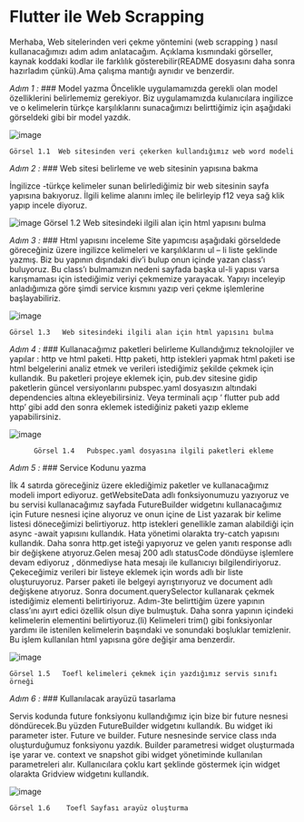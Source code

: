 # Flutter ile Web Scrapping

Merhaba, Web sitelerinden veri çekme yöntemini (web scrapping ) nasıl kullanacağımızı adım adım anlatacağım. Açıklama kısmındaki görseller, kaynak koddaki kodlar ile farklılık gösterebilir(README dosyasını daha sonra hazırladım çünkü).Ama çalışma mantığı aynıdır ve benzerdir.

*Adım 1 :*  ### Model yazma
Öncelikle uygulamamızda gerekli olan model özelliklerini belirlememiz gerekiyor. Biz uygulamamızda kulanıcılara ingilizce ve o kelimelerin türkçe karşılıklarını sunacağımızı belirttiğimiz için aşağıdaki görseldeki gibi bir model yazdık.

![image](https://github.com/oguzdgd/Web-Scraping-Flutter/assets/109076888/299f6f13-adef-4193-8f94-a0a53a33ce08)

 	Görsel 1.1  Web sitesinden veri çekerken kullandığımız web word modeli 


*Adım 2 :*  ### Web sitesi belirleme ve web sitesinin yapısına bakma

İngilizce -türkçe kelimeler sunan belirlediğimiz bir web sitesinin sayfa yapısına bakıyoruz. İlgili kelime alanını imleç ile belirleyip f12 veya sağ klik yapıp incele diyoruz.

![image](https://github.com/oguzdgd/Web-Scraping-Flutter/assets/109076888/1114fc3b-3a18-412c-b25e-f0bc363d5b36)
 	Görsel 1.2   Web sitesindeki ilgili alan için html yapısını bulma

*Adım 3 :* ### Html yapısını inceleme
Site yapımcısı aşağıdaki görseldede göreceğiniz üzere ingilizce kelimeleri ve karşılıklarını ul – li  liste şeklinde yazmış. Biz bu yapının dışındaki div’i bulup  onun içinde yazan class’ı buluyoruz. Bu class’ı bulmamızın nedeni sayfada başka ul-li yapısı varsa karışmaması için istediğimiz veriyi çekmemize yarayacak. Yapıyı inceleyip anladığımıza göre şimdi service kısmını yazıp veri çekme işlemlerine başlayabiliriz.

 ![image](https://github.com/oguzdgd/Web-Scraping-Flutter/assets/109076888/01b1f689-d7d2-4446-8b50-db5f4c93ea7f)

 	Görsel 1.3   Web sitesindeki ilgili alan için html yapısını bulma

*Adım 4 :* ### Kullanacağımız paketleri belirleme
Kullandığımız teknolojiler ve yapılar : http ve html paketi. Http paketi, http istekleri yapmak html paketi ise html belgelerini analiz etmek ve verileri istediğimiz şekilde çekmek için kullandık. Bu paketleri projeye eklemek için, pub.dev sitesine gidip paketlerin güncel versiyonlarını pubspec.yaml dosyasızın altındaki dependencies altına ekleyebilirsiniz. Veya terminali açıp  ‘ flutter pub add http’ gibi add den sonra eklemek istediğiniz paketi yazıp ekleme yapabilirsiniz. 

![image](https://github.com/oguzdgd/Web-Scraping-Flutter/assets/109076888/e4c5959f-5dbd-4ea0-b5fe-230f5d3961a2)

	      Görsel 1.4   Pubspec.yaml dosyasına ilgili paketleri ekleme


*Adım 5 :* ### Service Kodunu yazma

İlk 4 satırda göreceğiniz üzere eklediğimiz paketler ve kullanacağımız modeli import ediyoruz. 
getWebsiteData adlı fonksiyonumuzu yazıyoruz ve bu servisi kullanacağımız sayfada FutureBuilder widgetını kullanacağımız için Future nesnesi içine alıyoruz ve onun içine de List<Word> yazarak bir kelime listesi döneceğimizi belirtiyoruz.
http istekleri genellikle zaman alabildiği için async -await yapısını kullandık. Hata yönetimi olarakta try-catch yapısını kullandık.
Daha sonra http.get isteği yapıyoruz ve gelen yanıtı response adlı bir değişkene atıyoruz.Gelen mesaj 200 adlı statusCode döndüyse işlemlere devam ediyoruz , dönmediyse hata mesajı ile kullanıcıyı bilgilendiriyoruz.
Çekeceğimiz verileri bir listeye eklemek için words adlı bir liste oluşturuyoruz.
Parser paketi ile belgeyi ayrıştırıyoruz ve document adlı değişkene atıyoruz.
Sonra document.querySelector kullanarak çekmek istediğimiz elementi belirtiriyoruz. Adım-3te belirttiğim üzere yapının class’ını ayırt edici özellik olsun diye bulmuştuk. Daha sonra yapının içindeki kelimelerin elementini belirtiyoruz.(li)
Kelimeleri trim() gibi fonksiyonlar yardımı ile istenilen kelimelerin başındaki ve sonundaki boşluklar temizlenir. Bu işlem kullanılan html yapısına göre değişir ama benzerdir.	

 ![image](https://github.com/oguzdgd/Web-Scraping-Flutter/assets/109076888/e2ec7640-bc59-4458-bc91-fff2b4f8a718)

	Görsel 1.5   Toefl kelimeleri çekmek için yazdığımız servis sınıfı örneği
 
*Adım 6 :* ### Kullanılacak arayüzü tasarlama

Servis kodunda future fonksiyonu kullandığımız için bize bir future nesnesi döndürecek.Bu yüzden FutureBuilder widgetını kullandık. Bu widget iki parameter ister. Future ve builder. Future nesnesinde service class ında oluşturduğumuz fonksiyonu yazdık. Builder parametresi widget oluşturmada işe yarar ve. context ve snapshot gibi widget yönetiminde kullanılan parametreleri alır. Kullanıcılara çoklu kart şeklinde göstermek için widget olarakta Gridview widgetını kullandık. 


![image](https://github.com/oguzdgd/Web-Scraping-Flutter/assets/109076888/fe5a5575-3db9-46fe-aa97-de391aeeceb5)

 	Görsel 1.6    Toefl Sayfası arayüz oluşturma
